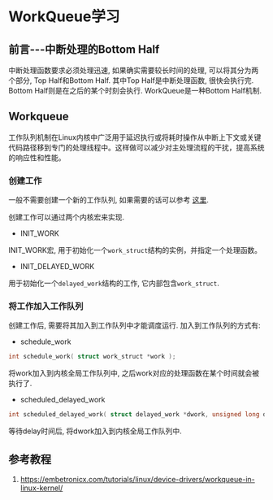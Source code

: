 # WorkQueue学习

## 

## 前言---中断处理的Bottom Half

中断处理函数要求必须处理迅速, 如果确实需要较长时间的处理, 可以将其分为两个部分, Top Half和Bottom Half. 其中Top Half是中断处理函数, 很快会执行完. Bottom Half则是在之后的某个时刻会执行. WorkQueue是一种Bottom Half机制.

## Workqueue

工作队列机制在Linux内核中广泛用于延迟执行或将耗时操作从中断上下文或关键代码路径移到专门的处理线程中。这样做可以减少对主处理流程的干扰，提高系统的响应性和性能。

### 创建工作

一般不需要创建一个新的工作队列, 如果需要的话可以参考 [这里](https://embetronicx.com/tutorials/linux/device-drivers/work-queue-in-linux-own-workqueue/). 

创建工作可以通过两个内核宏来实现. 

* INIT_WORK

INIT_WORK宏, 用于初始化一个`work_struct`结构的实例，并指定一个处理函数。

* INIT_DELAYED_WORK

用于初始化一个`delayed_work`结构的工作, 它内部包含`work_struct`. 

### 将工作加入工作队列

创建工作后, 需要将其加入到工作队列中才能调度运行. 加入到工作队列的方式有:

* schedule_work

```c
int schedule_work( struct work_struct *work );
```

将work加入到内核全局工作队列中, 之后work对应的处理函数在某个时间就会被执行了. 

* scheduled_delayed_work

```c
int scheduled_delayed_work( struct delayed_work *dwork, unsigned long delay );
```

等待delay时间后, 将dwork加入到内核全局工作队列中.

## 参考教程

1. https://embetronicx.com/tutorials/linux/device-drivers/workqueue-in-linux-kernel/